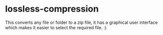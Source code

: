 # lossless-compression
This converts any file or folder to a zip file, it has a graphical user interface which makes it easier to select the required file.
:)
